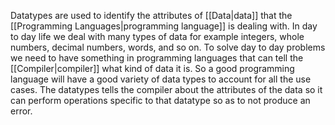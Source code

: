 Datatypes are used to identify the attributes of [[Data|data]] that the [[Programming Languages|programming language]] is dealing with. In day to day life we deal with many types of data for example integers, whole numbers, decimal numbers, words, and so on. To solve day to day problems we need to have something in programming languages that can tell the [[Compiler|compiler]] what kind of data it is. So a good programming language will have a good variety of data types to account for all the use cases. The datatypes tells the compiler about the attributes of the data so it can perform operations specific to that datatype so as to not produce an error.